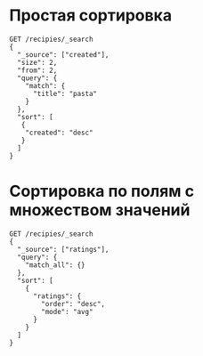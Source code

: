 # Простая сортировка

~~~
GET /recipies/_search
{
  "_source": ["created"], 
  "size": 2,
  "from": 2,
  "query": {
    "match": {
      "title": "pasta"
    }
  },
  "sort": [
   {
    "created": "desc" 
   }
  ]
}
~~~

# Сортировка по полям с множеством значений

~~~
GET /recipies/_search
{
  "_source": ["ratings"], 
  "query": {
    "match_all": {}
  },
  "sort": [
    {
      "ratings": {
        "order": "desc",
        "mode": "avg"
      }
    }
  ]
}
~~~
